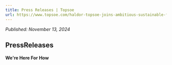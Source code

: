 ```yaml
---
title: Press Releases | Topsoe
url: https://www.topsoe.com/haldor-topsoe-joins-ambitious-sustainable-fuel-project-in-denmark#main-content
---
```


*Published: November 13, 2024*

## PressReleases

#### We're Here For How